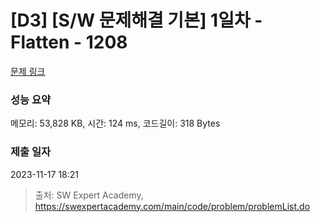 # [D3] [S/W 문제해결 기본] 1일차 - Flatten - 1208 

[문제 링크](https://swexpertacademy.com/main/code/problem/problemDetail.do?contestProbId=AV139KOaABgCFAYh) 

### 성능 요약

메모리: 53,828 KB, 시간: 124 ms, 코드길이: 318 Bytes

### 제출 일자

2023-11-17 18:21



> 출처: SW Expert Academy, https://swexpertacademy.com/main/code/problem/problemList.do